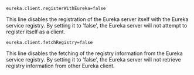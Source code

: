 ```
eureka.client.registerWithEureka=false
```
This line disables the registration of the Eureka server itself with the Eureka
service registry. By setting it to 'false', the Eureka server will not attempt
to register itself as a client.

```
eureka.client.fetchRegistry=false
```
This line disables the fetching of the registry information from the Eureka service registry.
By setting it to 'false', the Eureka server will not retrieve registry information from other Eureka client.
